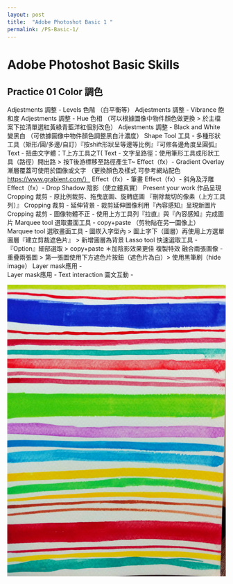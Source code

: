 ```yaml
---
layout: post
title:  "Adobe Photoshot Basic 1 "
permalink: /PS-Basic-1/
---
```


# Adobe Photoshot Basic Skills


## Practice 01 Color 調色
Adjestments 調整 - Levels 色階 （白平衡等）
Adjestments 調整 - Vibrance 飽和度 
Adjestments 調整 - Hue 色相 （可以根據圖像中物件顏色做更換 > 於主檔案下拉清單選紅黃綠青藍洋紅個別改色）
Adjestments 調整 - Black and White 變黑白 （可依據圖像中物件顏色調整黑白汁濃度）
Shape Tool 工具 - 多種形狀工具（矩形/圓/多邊/自訂）『按shift形狀呈等邊等比例』『可修各邊角度呈圓弧』
Text - 扭曲文字體：T上方工具之T(
Text - 文字呈路徑：使用筆形工具或形狀工具（路徑）開出路 > 按T後游標移至路徑產生T~
Effect（fx）- Gradient Overlay 漸層覆蓋可使用於圖像或文字 （更換顏色及樣式 可參考網站配色 https://www.grabient.com/）
Effect（fx）- 筆畫
Effect（fx）- 斜角及浮雕
Effect（fx）- Drop Shadow 陰影（使立體真實）
Present your work 作品呈現
Cropping 裁剪 - 原比例裁剪、拖曳底圖、旋轉底圖 『刪除裁切的像素（上方工具列）』
Cropping 裁剪 - 延伸背景 - 裁剪延伸圖像利用『內容感知』呈現新圖片
Cropping 裁剪 - 圖像物體不正 - 使用上方工具列『拉直』與『內容感知』完成圖片
Marquee tool 選取畫面工具 - copy+paste （剪物貼在另一圖像上）
Marquee tool 選取畫面工具 - 圖崁入字型內 > 圖上字下（圖層）再使用上方選單圖層『建立剪裁遮色片』 > 新增圖層為背景
Lasso tool 快速選取工具 - 『Option』細部選取 > copy+paste ＊加陰影效果更佳
複製特效
融合兩張圖像 - 重疊兩張圖 > 第一張圖使用下方遮色片按鈕（遮色片為白）> 使用黑筆刷（hide image）
Layer mask應用 -  
Layer mask應用 - Text interaction 圖文互動 - 



![G01](/assets/20200112_01.jpg)
